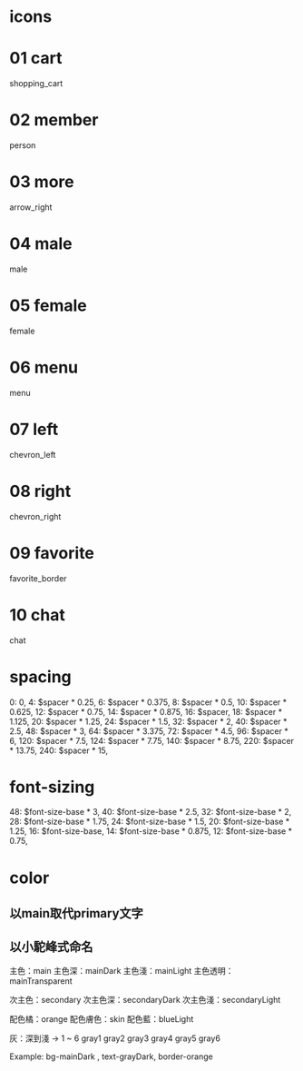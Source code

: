 # icons

# 01 cart
<span class="material-icons">
shopping_cart
</span>

# 02 member
<span class="material-icons">
person
</span>

# 03 more
<span class="material-icons">
arrow_right
</span>

# 04 male
<span class="material-icons">
male
</span>

# 05 female
<span class="material-icons">
female
</span>

# 06 menu
<span class="material-icons">
menu
</span>

# 07 left
<span class="material-icons">
chevron_left
</span>

# 08 right
<span class="material-icons">
chevron_right
</span>

# 09 favorite
<span class="material-icons">
favorite_border
</span>

# 10 chat   <!-- 第10號找不到，先用這個擋一下 -->
<span class="material-icons p-4 icons"> chat 
</span>
# spacing
  0: 0,                 <!-- 間距0 -->
  4: $spacer * 0.25,    <!-- 間距4 -->
  6: $spacer * 0.375,   <!-- 間距6 -->
  8: $spacer * 0.5,     <!-- 間距8 -->
  10: $spacer * 0.625,  <!-- 間距10 -->
  12: $spacer * 0.75,   <!-- 間距12 -->
  14: $spacer * 0.875,  <!-- 間距14 -->
  16: $spacer,          <!-- 間距16 -->
  18: $spacer * 1.125,  <!-- 間距18 -->
  20: $spacer * 1.25,   <!-- 間距20 -->
  24: $spacer * 1.5,    <!-- 間距24 -->
  32: $spacer * 2,      <!-- 間距32 -->
  40: $spacer * 2.5,    <!-- 間距40 -->
  48: $spacer * 3,      <!-- 間距48 -->
  64: $spacer * 3.375,  <!-- 間距64 -->
  72: $spacer * 4.5,    <!-- 間距72 -->
  96: $spacer * 6,      <!-- 間距96 -->
  120: $spacer * 7.5,   <!-- 間距120 -->
  124: $spacer * 7.75,  <!-- 間距124 -->
  140: $spacer * 8.75,  <!-- 間距140 -->
  220: $spacer * 13.75, <!-- 間距220 -->
  240: $spacer * 15,    <!-- 間距240 -->

# font-sizing
  48: $font-size-base * 3,     <!-- 間距48 -->
  40: $font-size-base * 2.5,   <!-- 間距40 -->
  32: $font-size-base * 2,     <!-- 間距32 -->
  28: $font-size-base * 1.75,  <!-- 間距28 -->
  24: $font-size-base * 1.5,   <!-- 間距24 -->
  20: $font-size-base * 1.25,  <!-- 間距20 -->
  16: $font-size-base,         <!-- 間距16 -->
  14: $font-size-base * 0.875, <!-- 間距14 -->
  12: $font-size-base * 0.75,  <!-- 間距12 -->

# color
## 以main取代primary文字
## 以小駝峰式命名

  主色：main
  主色深：mainDark
  主色淺：mainLight
  主色透明：mainTransparent

  次主色：secondary
  次主色深：secondaryDark
  次主色淺：secondaryLight

  配色橘：orange
  配色膚色：skin
  配色藍：blueLight

  灰：深到淺 → 1 ~ 6
  gray1
  gray2
  gray3
  gray4
  gray5
  gray6
  
 
  Example:
  bg-mainDark , text-grayDark, border-orange
